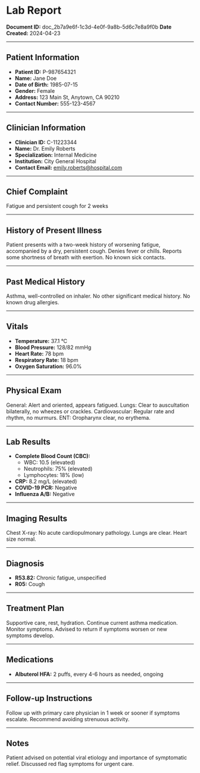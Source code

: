 # Lab Report

**Document ID:** doc_2b7a9e6f-1c3d-4e0f-9a8b-5d6c7e8a9f0b
**Date Created:** 2024-04-23

---

## Patient Information

*   **Patient ID:** P-987654321
*   **Name:** Jane Doe
*   **Date of Birth:** 1985-07-15
*   **Gender:** Female
*   **Address:** 123 Main St, Anytown, CA 90210
*   **Contact Number:** 555-123-4567

---

## Clinician Information

*   **Clinician ID:** C-11223344
*   **Name:** Dr. Emily Roberts
*   **Specialization:** Internal Medicine
*   **Institution:** City General Hospital
*   **Contact Email:** emily.roberts@hospital.com

---

## Chief Complaint

Fatigue and persistent cough for 2 weeks

---

## History of Present Illness

Patient presents with a two-week history of worsening fatigue, accompanied by a dry, persistent cough. Denies fever or chills. Reports some shortness of breath with exertion. No known sick contacts.

---

## Past Medical History

Asthma, well-controlled on inhaler. No other significant medical history. No known drug allergies.

---

## Vitals

*   **Temperature:** 37.1 °C
*   **Blood Pressure:** 128/82 mmHg
*   **Heart Rate:** 78 bpm
*   **Respiratory Rate:** 18 bpm
*   **Oxygen Saturation:** 96.0%

---

## Physical Exam

General: Alert and oriented, appears fatigued. Lungs: Clear to auscultation bilaterally, no wheezes or crackles. Cardiovascular: Regular rate and rhythm, no murmurs. ENT: Oropharynx clear, no erythema.

---

## Lab Results

*   **Complete Blood Count (CBC):**
    *   WBC: 10.5 (elevated)
    *   Neutrophils: 75% (elevated)
    *   Lymphocytes: 18% (low)
*   **CRP:** 8.2 mg/L (elevated)
*   **COVID-19 PCR:** Negative
*   **Influenza A/B:** Negative

---

## Imaging Results

Chest X-ray: No acute cardiopulmonary pathology. Lungs are clear. Heart size normal.

---

## Diagnosis

*   **R53.82:** Chronic fatigue, unspecified
*   **R05:** Cough

---

## Treatment Plan

Supportive care, rest, hydration. Continue current asthma medication. Monitor symptoms. Advised to return if symptoms worsen or new symptoms develop.

---

## Medications

*   **Albuterol HFA:** 2 puffs, every 4-6 hours as needed, ongoing

---

## Follow-up Instructions

Follow up with primary care physician in 1 week or sooner if symptoms escalate. Recommend avoiding strenuous activity.

---

## Notes

Patient advised on potential viral etiology and importance of symptomatic relief. Discussed red flag symptoms for urgent care.